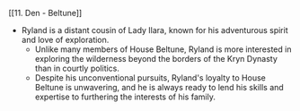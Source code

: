 [[11. Den - Beltune]]
- Ryland is a distant cousin of Lady Ilara, known for his adventurous spirit and love of exploration.
    - Unlike many members of House Beltune, Ryland is more interested in exploring the wilderness beyond the borders of the Kryn Dynasty than in courtly politics.
    - Despite his unconventional pursuits, Ryland's loyalty to House Beltune is unwavering, and he is always ready to lend his skills and expertise to furthering the interests of his family.